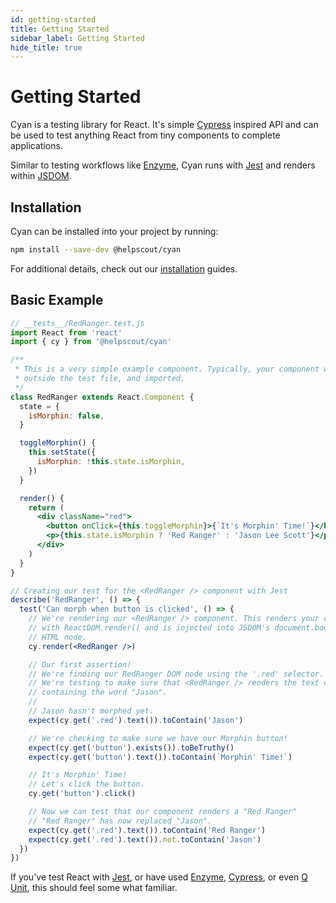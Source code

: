```yaml
---
id: getting-started
title: Getting Started
sidebar_label: Getting Started
hide_title: true
---
```


# Getting Started

Cyan is a testing library for React. It's simple [Cypress](https://www.cypress.io/) inspired API and can be used to test anything React from tiny components to complete applications.

Similar to testing workflows like [Enzyme](https://airbnb.io/enzyme/), Cyan runs with [Jest](https://jestjs.io/en/) and renders within [JSDOM](https://github.com/jsdom/jsdom).

## Installation

Cyan can be installed into your project by running:

```bash
npm install --save-dev @helpscout/cyan
```

For additional details, check out our [installation](./installation) guides.

## Basic Example

```jsx
// __tests__/RedRanger.test.js
import React from 'react'
import { cy } from '@helpscout/cyan'

/**
 * This is a very simple example component. Typically, your component would live
 * outside the test file, and imported.
 */
class RedRanger extends React.Component {
  state = {
    isMorphin: false,
  }

  toggleMorphin() {
    this.setState({
      isMorphin: !this.state.isMorphin,
    })
  }

  render() {
    return (
      <div className="red">
        <button onClick={this.toggleMorphin}>{`It's Morphin' Time!`}</button>
        <p>{this.state.isMorphin ? 'Red Ranger' : 'Jason Lee Scott'}</p>
      </div>
    )
  }
}

// Creating our test for the <RedRanger /> component with Jest
describe('RedRanger', () => {
  test('Can morph when button is clicked', () => {
    // We're rendering our <RedRanger /> component. This renders your component
    // with ReactDOM.render() and is injected into JSDOM's document.body
    // HTML node.
    cy.render(<RedRanger />)

    // Our first assertion!
    // We're finding our RedRanger DOM node using the '.red' selector.
    // We're testing to make sure that <RedRanger /> renders the text content
    // containing the word "Jason".
    //
    // Jason hasn't morphed yet.
    expect(cy.get('.red').text()).toContain('Jason')

    // We're checking to make sure we have our Morphin button!
    expect(cy.get('button').exists()).toBeTruthy()
    expect(cy.get('button').text()).toContain(`Morphin' Time!`)

    // It's Morphin' Time!
    // Let's click the button.
    cy.get('button').click()

    // Now we can test that our component renders a "Red Ranger"
    // "Red Ranger" has now replaced "Jason".
    expect(cy.get('.red').text()).toContain('Red Ranger')
    expect(cy.get('.red').text()).not.toContain('Jason')
  })
})
```

If you've test React with [Jest](https://jestjs.io/en/), or have used [Enzyme](https://airbnb.io/enzyme/), [Cypress](https://www.cypress.io/), or even [Q Unit](https://qunitjs.com/), this should feel some what familiar.
